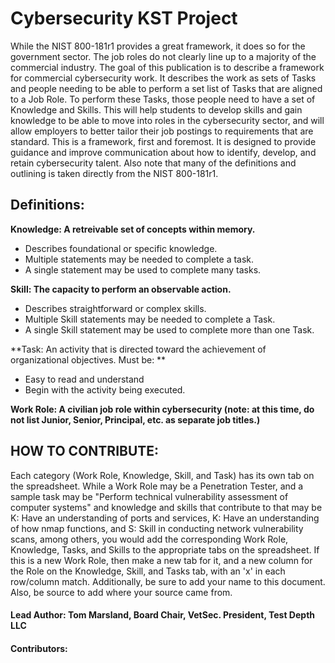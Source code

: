 # Cybersecurity KST Project

While the NIST 800-181r1 provides a great framework, it does so for the government sector.  The job roles do not clearly line up to a majority of the commercial industry.
The goal of this publication is to describe a framework for commercial cybersecurity work.  It describes the work as sets of Tasks and people needing to be able to perform a set list of Tasks that are aligned to a Job Role.  To perform these Tasks, those people need to have a set of Knowledge and Skills.
This will help students to develop skills and gain knowledge to be able to move into roles in the cybersecurity sector, and will allow employers to better tailor their job postings to requirements that are standard.  This is a framework, first and foremost. It is designed to provide guidance and improve communication about how to identify, develop, and retain cybersecurity talent.  Also note that many of the definitions and outlining is taken directly from the NIST 800-181r1.


## Definitions:

**Knowledge: A retreivable set of concepts within memory.**
- Describes foundational or specific knowledge.
- Multiple statements may be needed to complete a task.
- A single statement may be used to complete many tasks.

**Skill: The capacity to perform an observable action.**
- Describes straightforward or complex skills.
- Multiple Skill statements may be needed to complete a Task.
- A single Skill statement may be used to complete more than one Task.

**Task: An activity that is directed toward the achievement of organizational objectives. Must be: **
- Easy to read and understand
- Begin with the activity being executed.

**Work Role:  A civilian job role within cybersecurity (note: at this time, do not list Junior, Senior, Principal, etc. as separate job titles.)**

## HOW TO CONTRIBUTE:
Each category (Work Role, Knowledge, Skill, and Task) has its own tab on the spreadsheet.  While a Work Role may be a Penetration Tester, and a sample task may be "Perform technical vulnerability assessment of computer systems" and knowledge and skills that contribute to that may be K: Have an understanding of ports and services, K: Have an understanding of how nmap functions, and S: Skill in conducting network vulnerability scans, among others, you would add the corresponding Work Role, Knowledge, Tasks, and Skills to the appropriate tabs on the spreadsheet.  If this is a new Work Role, then make a new tab for it, and a new column for the Role on the Knowledge, Skill, and Tasks tab, with an 'x' in each row/column match. Additionally, be sure to add your name to this document. Also, be source to add where your source came from.


#### Lead Author:  Tom Marsland, Board Chair, VetSec. President, Test Depth LLC

#### Contributors: <Add Your Name Here>
